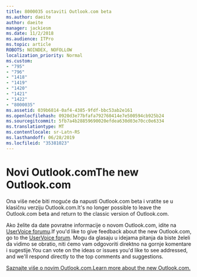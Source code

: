 ```yaml
---
title: 8000035 ostaviti Outlook.com beta
ms.author: daeite
author: daeite
manager: jackiesm
ms.date: 11/2/2018
ms.audience: ITPro
ms.topic: article
ROBOTS: NOINDEX, NOFOLLOW
localization_priority: Normal
ms.custom:
- "795"
- "796"
- "1418"
- "1419"
- "1420"
- "1421"
- "1422"
- "8000035"
ms.assetid: 039b6814-0af4-4385-9fdf-bbc53ab2e161
ms.openlocfilehash: 0920d3e77bfafa792760414e7e500594cb925b24
ms.sourcegitcommit: 5fb7a4b28859690020efdea630d03e70cc0e6334
ms.translationtype: MT
ms.contentlocale: sr-Latn-RS
ms.lasthandoff: 06/28/2019
ms.locfileid: "35381023"
---
```

# <a name="the-new-outlookcom"></a><span data-ttu-id="6f4b0-102">Novi Outlook.com</span><span class="sxs-lookup"><span data-stu-id="6f4b0-102">The new Outlook.com</span></span>

<span data-ttu-id="6f4b0-103">Ona više neće biti moguće da napusti Outlook.com beta i vratite se u klasičnu verziju Outlook.com.</span><span class="sxs-lookup"><span data-stu-id="6f4b0-103">It's no longer possible to leave the Outlook.com beta and return to the classic version of Outlook.com.</span></span>
  
<span data-ttu-id="6f4b0-104">Ako želite da date povratne informacije o novom Outlook.com, idite na [UserVoice forumu](https://go.microsoft.com/fwlink/p/?linkid=851599).</span><span class="sxs-lookup"><span data-stu-id="6f4b0-104">If you'd like to give feedback about the new Outlook.com, go to the [UserVoice forum](https://go.microsoft.com/fwlink/p/?linkid=851599).</span></span> <span data-ttu-id="6f4b0-105">Mogu da glasaju u idejama pitanja da biste želeli da vidimo se obratio, niti ćemo vam odgovoriti direktno na gornje komentare i sugestije.</span><span class="sxs-lookup"><span data-stu-id="6f4b0-105">You can vote on the ideas or issues you'd like to see addressed, and we'll respond directly to the top comments and suggestions.</span></span>
  
[<span data-ttu-id="6f4b0-106">Saznajte više o novim Outlook.com.</span><span class="sxs-lookup"><span data-stu-id="6f4b0-106">Learn more about the new Outlook.com.</span></span>](https://go.microsoft.com/fwlink/p/?linkid=874356)
  